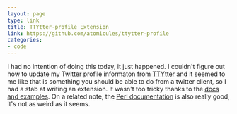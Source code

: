 ```yaml
---
layout: page
type: link
title: TTYtter-profile Extension
link: https://github.com/atomicules/ttytter-profile
categories: 
- code
---
```

I had no intention of doing this today, it just happened. I couldn't figure out how to update my Twitter profile informaton from [TTYtter](http://www.floodgap.com/software/ttytter/) and it seemed to me like that is something you should be able to do from a twitter client, so I had a stab at writing an extension. It wasn't too tricky thanks to the [docs and examples](http://www.floodgap.com/software/ttytter/adv.html). On a related note, the [Perl documentation](http://perldoc.perl.org) is also really good; it's not as weird as it seems. 
